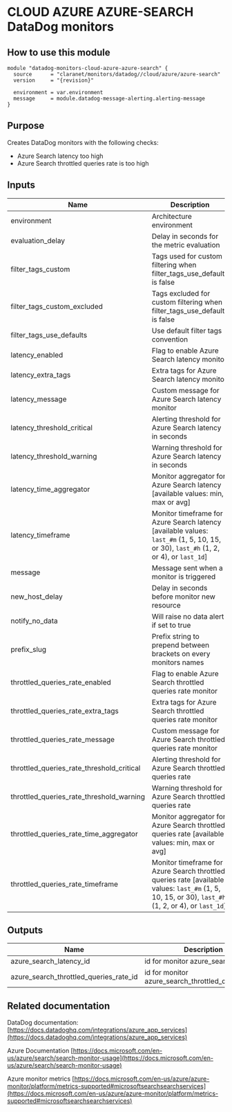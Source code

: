 # CLOUD AZURE AZURE-SEARCH DataDog monitors

## How to use this module

```hcl
module "datadog-monitors-cloud-azure-azure-search" {
  source      = "claranet/monitors/datadog//cloud/azure/azure-search"
  version     = "{revision}"

  environment = var.environment
  message     = module.datadog-message-alerting.alerting-message
}

```

## Purpose

Creates DataDog monitors with the following checks:

- Azure Search latency too high
- Azure Search throttled queries rate is too high

## Inputs

| Name | Description | Type | Default | Required |
|------|-------------|------|---------|:-----:|
| environment | Architecture environment | `string` | n/a | yes |
| evaluation\_delay | Delay in seconds for the metric evaluation | `number` | `900` | no |
| filter\_tags\_custom | Tags used for custom filtering when filter\_tags\_use\_defaults is false | `string` | `"*"` | no |
| filter\_tags\_custom\_excluded | Tags excluded for custom filtering when filter\_tags\_use\_defaults is false | `string` | `""` | no |
| filter\_tags\_use\_defaults | Use default filter tags convention | `string` | `"true"` | no |
| latency\_enabled | Flag to enable Azure Search latency monitor | `string` | `"true"` | no |
| latency\_extra\_tags | Extra tags for Azure Search latency monitor | `list(string)` | `[]` | no |
| latency\_message | Custom message for Azure Search latency monitor | `string` | `""` | no |
| latency\_threshold\_critical | Alerting threshold for Azure Search latency in seconds | `number` | `4` | no |
| latency\_threshold\_warning | Warning threshold for Azure Search latency in seconds | `number` | `2` | no |
| latency\_time\_aggregator | Monitor aggregator for Azure Search latency [available values: min, max or avg] | `string` | `"min"` | no |
| latency\_timeframe | Monitor timeframe for Azure Search latency [available values: `last_#m` (1, 5, 10, 15, or 30), `last_#h` (1, 2, or 4), or `last_1d`] | `string` | `"last_5m"` | no |
| message | Message sent when a monitor is triggered | `any` | n/a | yes |
| new\_host\_delay | Delay in seconds before monitor new resource | `number` | `300` | no |
| notify\_no\_data | Will raise no data alert if set to true | `bool` | `true` | no |
| prefix\_slug | Prefix string to prepend between brackets on every monitors names | `string` | `""` | no |
| throttled\_queries\_rate\_enabled | Flag to enable Azure Search throttled queries rate monitor | `string` | `"true"` | no |
| throttled\_queries\_rate\_extra\_tags | Extra tags for Azure Search throttled queries rate monitor | `list(string)` | `[]` | no |
| throttled\_queries\_rate\_message | Custom message for Azure Search throttled queries rate monitor | `string` | `""` | no |
| throttled\_queries\_rate\_threshold\_critical | Alerting threshold for Azure Search throttled queries rate | `number` | `50` | no |
| throttled\_queries\_rate\_threshold\_warning | Warning threshold for Azure Search throttled queries rate | `number` | `25` | no |
| throttled\_queries\_rate\_time\_aggregator | Monitor aggregator for Azure Search throttled queries rate [available values: min, max or avg] | `string` | `"min"` | no |
| throttled\_queries\_rate\_timeframe | Monitor timeframe for Azure Search throttled queries rate [available values: `last_#m` (1, 5, 10, 15, or 30), `last_#h` (1, 2, or 4), or `last_1d`] | `string` | `"last_5m"` | no |

## Outputs

| Name | Description |
|------|-------------|
| azure\_search\_latency\_id | id for monitor azure\_search\_latency |
| azure\_search\_throttled\_queries\_rate\_id | id for monitor azure\_search\_throttled\_queries\_rate |

## Related documentation

DataDog documentation: [https://docs.datadoghq.com/integrations/azure_app_services](https://docs.datadoghq.com/integrations/azure_app_services)

Azure Documentation [https://docs.microsoft.com/en-us/azure/search/search-monitor-usage](https://docs.microsoft.com/en-us/azure/search/search-monitor-usage)

Azure monitor metrics [https://docs.microsoft.com/en-us/azure/azure-monitor/platform/metrics-supported#microsoftsearchsearchservices](https://docs.microsoft.com/en-us/azure/azure-monitor/platform/metrics-supported#microsoftsearchsearchservices)
